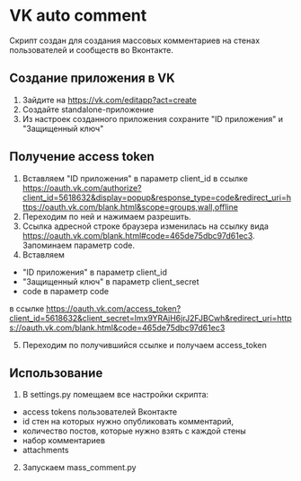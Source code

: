 VK auto comment
=====

Скрипт создан для создания массовых комментариев на стенах пользователей и сообществ во Вконтакте.


Создание приложения в VK
-------

1. Зайдите на https://vk.com/editapp?act=create
2. Создайте standalone-приложение
3. Из настроек созданного приложения сохраните "ID приложения" и "Защищенный ключ"


Получение access token
-------

1. Вставляем "ID приложения" в параметр client_id в ссылке https://oauth.vk.com/authorize?client_id=5618632&display=popup&response_type=code&redirect_uri=https://oauth.vk.com/blank.html&scope=groups,wall,offline
2. Переходим по ней и нажимаем разрешить.
3. Ссылка адресной строке браузера изменилась на ссылку вида https://oauth.vk.com/blank.html#code=465de75dbc97d61ec3. Запоминаем параметр code.
4. Вставляем
 * "ID приложения" в параметр client_id 
 * "Защищенный ключ" в параметр client_secret
 * code в параметр code
 
в ссылке https://oauth.vk.com/access_token?client_id=5618632&client_secret=lmx9YRAjH6jrJ2FJBCwh&redirect_uri=https://oauth.vk.com/blank.html&code=465de75dbc97d61ec3  

5. Переходим по получившийся ссылке и получаем access_token
 
 
Использование
-------

1. В settings.py помещаем все настройки скрипта: 
 * access tokens пользователей Вконтакте
 * id стен на которых нужно опубликовать комментарий,
 * количество постов, которые нужно взять с каждой стены
 * набор комментариев
 * attachments
2. Запускаем mass_comment.py
